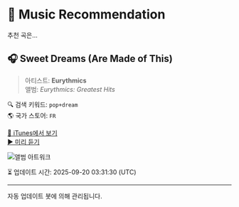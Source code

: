 
# 🎵 Music Recommendation

추천 곡은...

## 🎧 Sweet Dreams (Are Made of This)  
> 아티스트: **Eurythmics**  
> 앨범: _Eurythmics: Greatest Hits_  

🔍 검색 키워드: `pop+dream`  
🌎 국가 스토어: `FR`

[🔗 iTunes에서 보기](https://music.apple.com/fr/album/sweet-dreams-are-made-of-this/268544278?i=268544309&uo=4)  
[▶️ 미리 듣기](https://audio-ssl.itunes.apple.com/itunes-assets/AudioPreview115/v4/c3/c7/91/c3c7916d-8726-2701-17e4-a51d408c8769/mzaf_8074767284946591004.plus.aac.p.m4a)

![앨범 아트워크](https://is1-ssl.mzstatic.com/image/thumb/Features124/v4/f6/4c/96/f64c9659-adf6-3256-1193-9e02bc14cc3a/dj.qmleubcf.jpg/100x100bb.jpg)

⏳ 업데이트 시간: 2025-09-20 03:31:30 (UTC)

---
자동 업데이트 봇에 의해 관리됩니다.

